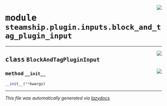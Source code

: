<!-- markdownlint-disable -->

<a href="https://github.com/steamship-core/python-client/tree/main/src/steamship/plugin/inputs/block_and_tag_plugin_input.py#L0"><img align="right" style="float:right;" src="https://img.shields.io/badge/-source-cccccc?style=flat-square"></a>

# <kbd>module</kbd> `steamship.plugin.inputs.block_and_tag_plugin_input`






---

<a href="https://github.com/steamship-core/python-client/tree/main/src/steamship/plugin/inputs/block_and_tag_plugin_input.py#L9"><img align="right" style="float:right;" src="https://img.shields.io/badge/-source-cccccc?style=flat-square"></a>

## <kbd>class</kbd> `BlockAndTagPluginInput`




<a href="https://github.com/steamship-core/python-client/tree/main/src/steamship/plugin/inputs/block_and_tag_plugin_input.py#L12"><img align="right" style="float:right;" src="https://img.shields.io/badge/-source-cccccc?style=flat-square"></a>

### <kbd>method</kbd> `__init__`

```python
__init__(**kwargs)
```











---

_This file was automatically generated via [lazydocs](https://github.com/ml-tooling/lazydocs)._
